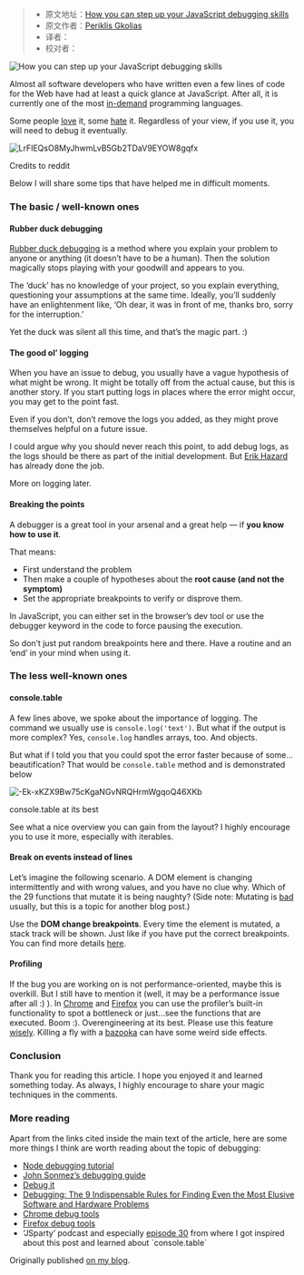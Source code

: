> -  原文地址：[How you can step up your JavaScript debugging skills](https://www.freecodecamp.org/news/stepping-up-your-javascript-debugging-skills-cb37355ea9a9/)
> -  原文作者：[Periklis Gkolias](https://www.freecodecamp.org/news/author/periklis-gkolias/)
> -  译者：
> -  校对者：

![How you can step up your JavaScript debugging skills](https://cdn-media-1.freecodecamp.org/images/1*e3eGMlHCBdhS6Sv9rlEJXg.png)

Almost all software developers who have written even a few lines of code for the Web have had at least a quick glance at JavaScript. After all, it is currently one of the most [in-demand](https://www.codingdojo.com/blog/7-most-in-demand-programming-languages-of-2018/) programming languages.

Some people [love](https://dev.to/gentlemanoi/why-i-love-javascript-9bg) it, some [hate](https://www.reddit.com/r/webdev/comments/4jf7m0/why_is_javascript_used_extensively_and_hated_at/) it. Regardless of your view, if you use it, you will need to debug it eventually.

![LrFIEQsO8MyJhwmLvB5Gb2TDaV9EYOW8gqfx](https://cdn-media-1.freecodecamp.org/images/LrFIEQsO8MyJhwmLvB5Gb2TDaV9EYOW8gqfx)

Credits to reddit

Below I will share some tips that have helped me in difficult moments.

### The basic / well-known ones

#### Rubber duck debugging

[Rubber duck debugging](https://en.wikipedia.org/wiki/Rubber_duck_debugging) is a method where you explain your problem to anyone or anything (it doesn’t have to be a human). Then the solution magically stops playing with your goodwill and appears to you.

The ‘duck’ has no knowledge of your project, so you explain everything, questioning your assumptions at the same time. Ideally, you’ll suddenly have an enlightenment like, ‘Oh dear, it was in front of me, thanks bro, sorry for the interruption.’

Yet the duck was silent all this time, and that’s the magic part. :)

#### The good ol’ logging

When you have an issue to debug, you usually have a vague hypothesis of what might be wrong. It might be totally off from the actual cause, but this is another story. If you start putting logs in places where the error might occur, you may get to the point fast.

Even if you don’t, don’t remove the logs you added, as they might prove themselves helpful on a future issue.

I could argue why you should never reach this point, to add debug logs, as the logs should be there as part of the initial development. But [Erik Hazard](http://vasir.net/blog/programming/how-logging-made-me-a-better-developer) has already done the job.

More on logging later.

#### Breaking the points

A debugger is a great tool in your arsenal and a great help — if **you know how to use it**.

That means:

-   First understand the problem
-   Then make a couple of hypotheses about the **root cause (and not the symptom)**
-   Set the appropriate breakpoints to verify or disprove them.

In JavaScript, you can either set in the browser’s dev tool or use the debugger keyword in the code to force pausing the execution.

So don’t just put random breakpoints here and there. Have a routine and an ‘end’ in your mind when using it.

### The less well-known ones

#### console.table

A few lines above, we spoke about the importance of logging. The command we usually use is `console.log('text')`. But what if the output is more complex? Yes, `console.log` handles arrays, too. And objects.

But what if I told you that you could spot the error faster because of some…beautification? That would be `console.table` method and is demonstrated below

![-Ek-xKZX9Bw75cKgaNGvNRQHrmWgqoQ46XKb](https://cdn-media-1.freecodecamp.org/images/-Ek-xKZX9Bw75cKgaNGvNRQHrmWgqoQ46XKb)

console.table at its best

See what a nice overview you can gain from the layout? I highly encourage you to use it more, especially with iterables.

#### Break on events instead of lines

Let’s imagine the following scenario. A DOM element is changing intermittently and with wrong values, and you have no clue why. Which of the 29 functions that mutate it is being naughty? (Side note: Mutating is [bad](https://slemgrim.com/mutate-or-not-to-mutate/) usually, but this is a topic for another blog post.)

Use the **DOM change breakpoints**. Every time the element is mutated, a stack track will be shown. Just like if you have put the correct breakpoints. You can find more details [here](https://developers.google.com/web/tools/chrome-devtools/javascript/breakpoints#dom).

#### Profiling

If the bug you are working on is not performance-oriented, maybe this is overkill. But I still have to mention it (well, it may be a performance issue after all :) ). In [Chrome](https://developers.google.com/web/tools/chrome-devtools/rendering-tools/js-execution) and [Firefox](https://developer.mozilla.org/en-US/docs/Mozilla/Performance/Profiling_with_the_Built-in_Profiler) you can use the profiler’s built-in functionality to spot a bottleneck or just…see the functions that are executed. Boom :). Overengineering at its best. Please use this feature [wisely](https://developers.google.com/web/tools/chrome-devtools/evaluate-performance/). Killing a fly with a [bazooka](https://answers.yahoo.com/question/index?qid=20111106222906AAUSWkm) can have some weird side effects.

### Conclusion

Thank you for reading this article. I hope you enjoyed it and learned something today. As always, I highly encourage to share your magic techniques in the comments.

### More reading

Apart from the links cited inside the main text of the article, here are some more things I think are worth reading about the topic of debugging:

-   [Node debugging tutorial](https://nodejs.org/en/docs/guides/debugging-getting-started/)
-   [John Sonmez’s debugging guide](https://simpleprogrammer.com/effective-debugging/)
-   [Debug it](https://amzn.to/2lC7kD3)
-   [Debugging: The 9 Indispensable Rules for Finding Even the Most Elusive Software and Hardware Problems](https://amzn.to/2IrgI5t)
-   [Chrome debug tools](https://developers.google.com/web/tools/chrome-devtools/javascript/)
-   [Firefox debug tools](https://developer.mozilla.org/en-US/docs/Tools/Debugger)
-   ‘JSparty’ podcast and especially [episode 30](https://overcast.fm/+Id5XDQtKY) from where I got inspired about this post and learned about \`console.table\`

Originally published [on my blog](http://perigk.github.io).